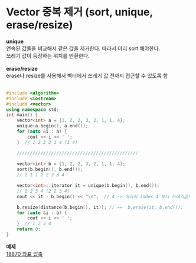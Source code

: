 # Vector 중복 제거 (sort, unique, erase/resize)

**unique**<br>
연속된 값들을 비교해서 같은 값을 제거한다. 따라서 미리 sort 해야한다. <br>
쓰레기 값이 등장하는 위치를 반환한다.<br>
<br>
**erase/resize**<br>
erase나 resize를 사용해서 벡터에서 쓰레기 값 전까지 접근할 수 있도록 함<br>
<br>

```cpp
#include <algorithm>
#include <iostream>
#include <vector>
using namespace std;
int main() {
    vector<int> a = {1, 2, 2, 3, 2, 1, 1, 4};
    unique(a.begin(), a.end());
    for (auto &i : a) {
        cout << i << ' ';
    }  // 1 2 3 2 1 4 (1 4)

    //////////////////////////////////////////////
    
    vector<int> b = {1, 2, 2, 3, 2, 1, 1, 4};
    sort(b.begin(), b.end());
    // 1 1 1 2 2 2 3 4

    vector<int>::iterator it = unique(b.begin(), b.end());
    // 1 2 3 4 (2 2 3 4)
    cout << it - b.begin() << "\n";  // 4 -> 따라서 index 4 부터 쓰레기값!

    b.resize(distance(b.begin(), it)); // ==  b.erase(it, b.end());
    for (auto &i : b) {
        cout << i << ' ';
    }  // 1 2 3 4
    return 0;
}
```
**예제**<br>
<a href="https://www.acmicpc.net/problem/18870">18870 좌표 압축</a>
